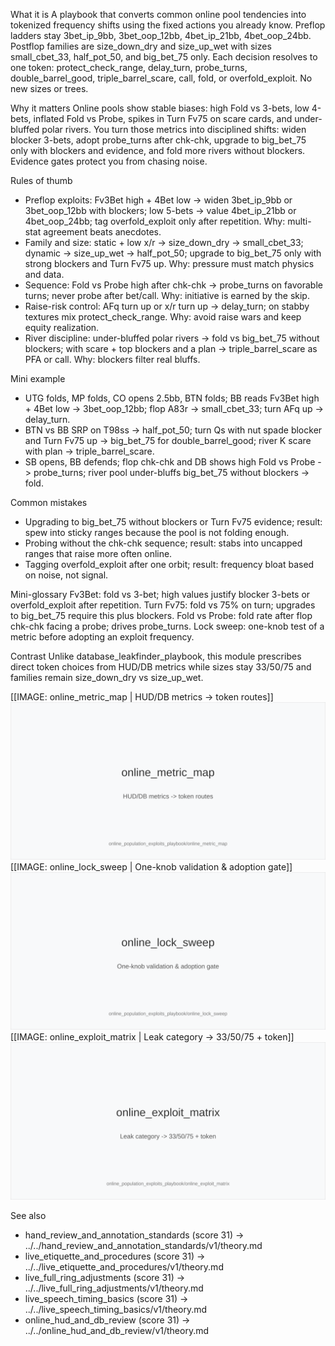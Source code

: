 What it is
A playbook that converts common online pool tendencies into tokenized frequency shifts using the fixed actions you already know. Preflop ladders stay 3bet_ip_9bb, 3bet_oop_12bb, 4bet_ip_21bb, 4bet_oop_24bb. Postflop families are size_down_dry and size_up_wet with sizes small_cbet_33, half_pot_50, and big_bet_75 only. Each decision resolves to one token: protect_check_range, delay_turn, probe_turns, double_barrel_good, triple_barrel_scare, call, fold, or overfold_exploit. No new sizes or trees.

Why it matters
Online pools show stable biases: high Fold vs 3-bets, low 4-bets, inflated Fold vs Probe, spikes in Turn Fv75 on scare cards, and under-bluffed polar rivers. You turn those metrics into disciplined shifts: widen blocker 3-bets, adopt probe_turns after chk-chk, upgrade to big_bet_75 only with blockers and evidence, and fold more rivers without blockers. Evidence gates protect you from chasing noise.

Rules of thumb
- Preflop exploits: Fv3Bet high + 4Bet low -> widen 3bet_ip_9bb or 3bet_oop_12bb with blockers; low 5-bets -> value 4bet_ip_21bb or 4bet_oop_24bb; tag overfold_exploit only after repetition. Why: multi-stat agreement beats anecdotes.
- Family and size: static + low x/r -> size_down_dry -> small_cbet_33; dynamic -> size_up_wet -> half_pot_50; upgrade to big_bet_75 only with strong blockers and Turn Fv75 up. Why: pressure must match physics and data.
- Sequence: Fold vs Probe high after chk-chk -> probe_turns on favorable turns; never probe after bet/call. Why: initiative is earned by the skip.
- Raise-risk control: AFq turn up or x/r turn up -> delay_turn; on stabby textures mix protect_check_range. Why: avoid raise wars and keep equity realization.
- River discipline: under-bluffed polar rivers -> fold vs big_bet_75 without blockers; with scare + top blockers and a plan -> triple_barrel_scare as PFA or call. Why: blockers filter real bluffs.

Mini example
- UTG folds, MP folds, CO opens 2.5bb, BTN folds; BB reads Fv3Bet high + 4Bet low -> 3bet_oop_12bb; flop A83r -> small_cbet_33; turn AFq up -> delay_turn.
- BTN vs BB SRP on T98ss -> half_pot_50; turn Qs with nut spade blocker and Turn Fv75 up -> big_bet_75 for double_barrel_good; river K scare with plan -> triple_barrel_scare.
- SB opens, BB defends; flop chk-chk and DB shows high Fold vs Probe -> probe_turns; river pool under-bluffs big_bet_75 without blockers -> fold.

Common mistakes
- Upgrading to big_bet_75 without blockers or Turn Fv75 evidence; result: spew into sticky ranges because the pool is not folding enough.
- Probing without the chk-chk sequence; result: stabs into uncapped ranges that raise more often online.
- Tagging overfold_exploit after one orbit; result: frequency bloat based on noise, not signal.

Mini-glossary
Fv3Bet: fold vs 3-bet; high values justify blocker 3-bets or overfold_exploit after repetition.
Turn Fv75: fold vs 75% on turn; upgrades to big_bet_75 require this plus blockers.
Fold vs Probe: fold rate after flop chk-chk facing a probe; drives probe_turns.
Lock sweep: one-knob test of a metric before adopting an exploit frequency.

Contrast
Unlike database_leakfinder_playbook, this module prescribes direct token choices from HUD/DB metrics while sizes stay 33/50/75 and families remain size_down_dry vs size_up_wet.

[[IMAGE: online_metric_map | HUD/DB metrics -> token routes]]
![HUD/DB metrics -> token routes](images/online_metric_map.svg)
[[IMAGE: online_lock_sweep | One-knob validation & adoption gate]]
![One-knob validation & adoption gate](images/online_lock_sweep.svg)
[[IMAGE: online_exploit_matrix | Leak category -> 33/50/75 + token]]
![Leak category -> 33/50/75 + token](images/online_exploit_matrix.svg)

See also
- hand_review_and_annotation_standards (score 31) -> ../../hand_review_and_annotation_standards/v1/theory.md
- live_etiquette_and_procedures (score 31) -> ../../live_etiquette_and_procedures/v1/theory.md
- live_full_ring_adjustments (score 31) -> ../../live_full_ring_adjustments/v1/theory.md
- live_speech_timing_basics (score 31) -> ../../live_speech_timing_basics/v1/theory.md
- online_hud_and_db_review (score 31) -> ../../online_hud_and_db_review/v1/theory.md